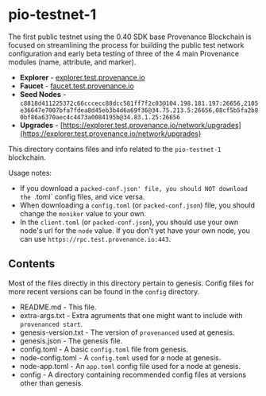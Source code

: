 # pio-testnet-1

<!--
There are external scripts that depend on the files in here; moving or deleting
them would break those scripts, and we don't want to do that.

The files in this directory and the gentx directory should never be changed.
This README.md file is an exception.

The files in `config` subdirectories should not be moved or deleted either.
New version subdirectories can be added to the `config` dir though.
-->

The first public testnet using the 0.40 SDK base Provenance Blockchain is focused on streamlining the process for building the public test network configuration and early beta testing of three of the 4 main Provenance modules (name, attribute, and marker).

- **Explorer** - [explorer.test.provenance.io](https://explorer.test.provenance.io)
- **Faucet** - [faucet.test.provenance.io](https://faucet.test.provenance.io)
- **Seed Nodes** - `c8818d411225372c66cccecc88dcc581ff7f2c03@104.198.181.197:26656,2105e36647e7007bfa7fdea8d45eb3b4d6a69f36@34.75.213.5:26656,08cf5b5fa2b80bf86a6370aec4c4473a0084195b@34.83.1.25:26656`
- **Upgrades** - [https://explorer.test.provenance.io/network/upgrades](https://explorer.test.provenance.io/network/upgrades)

This directory contains files and info related to the `pio-testnet-1` blockchain.

Usage notes:

- If you download a `packed-conf.json' file, you should NOT download the `.toml` config files, and vice versa.
- When downloading a `config.toml` (or `packed-conf.json`) file, you should change the `moniker` value to your own.
- In the `client.toml` (or `packed-conf.json`), you should use your own node's url for the `node` value. If you don't yet have your own node, you can use `https://rpc.test.provenance.io:443`.

## Contents

Most of the files directly in this directory pertain to genesis.
Config files for more recent versions can be found in the `config` directory.

- README.md - This file.
- extra-args.txt - Extra agruments that one might want to include with `provenanced start`.
- genesis-version.txt - The version of `provenanced` used at genesis.
- genesis.json - The genesis file.
- config.toml - A basic `config.toml` file from genesis.
- node-config.toml - A `config.toml` used for a node at genesis.
- node-app.toml - An `app.toml` config file used for a node at genesis.
- config - A directory containing recommended config files at versions other than genesis.

